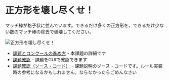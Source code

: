 # 正方形を壊し尽くせ！

マッチ棒が格子状に並んでいます。できるだけ多くの正方形を、できるだけ少ない数のマッチ棒の除去で破壊してください。

![正方形を壊し尽くせ！](./images/square-destroyer.jpg)

* [課題とコンクールの進め方](./rule.html) - 本課題の詳細です
* [課題確認](./square-destroyer/dist/index.html) - 課題をGUIで確認できます
* [課題確認（ソース・コード）](./square-destroyer.zip) - 課題説明のソース・コードです。ルール実装時の参考になるかもしれません。ならなかったらごめんなさい
